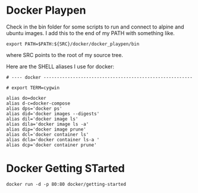 # Docker Playpen

Check in the bin folder for some scripts to run and connect to alpine and ubuntu images. I add this to the end of my PATH with something like.

```
export PATH=$PATH:${SRC}/docker/docker_playpen/bin
```
where SRC points to the root of my source tree.

Here are the SHELL aliases I use for docker:

```
# ---- docker --------------------------------------------------------

# export TERM=cygwin

alias do=docker
alias d-c=docker-compose
alias dps='docker ps'
alias did='docker images --digests'
alias dil='docker image ls'
alias dila='docker image ls -a'
alias dip='docker image prune'
alias dcl='docker container ls'
alias dcla='docker container ls-a '
alias dcp='docker container prune'
```


# Docker Getting STarted

```
docker run -d -p 80:80 docker/getting-started
```


